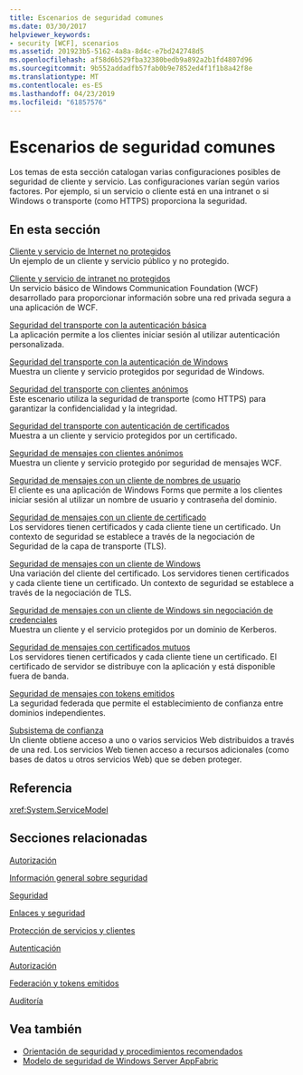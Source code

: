 ```yaml
---
title: Escenarios de seguridad comunes
ms.date: 03/30/2017
helpviewer_keywords:
- security [WCF], scenarios
ms.assetid: 201923b5-5162-4a8a-8d4c-e7bd242748d5
ms.openlocfilehash: af58d6b529fba32380bedb9a892a2b1fd4807d96
ms.sourcegitcommit: 9b552addadfb57fab0b9e7852ed4f1f1b8a42f8e
ms.translationtype: MT
ms.contentlocale: es-ES
ms.lasthandoff: 04/23/2019
ms.locfileid: "61857576"
---
```

# <a name="common-security-scenarios"></a>Escenarios de seguridad comunes
Los temas de esta sección catalogan varias configuraciones posibles de seguridad de cliente y servicio. Las configuraciones varían según varios factores. Por ejemplo, si un servicio o cliente está en una intranet o si Windows o transporte (como HTTPS) proporciona la seguridad.  
  
## <a name="in-this-section"></a>En esta sección  
 [Cliente y servicio de Internet no protegidos](../../../../docs/framework/wcf/feature-details/internet-unsecured-client-and-service.md)  
 Un ejemplo de un cliente y servicio público y no protegido.  
  
 [Cliente y servicio de intranet no protegidos](../../../../docs/framework/wcf/feature-details/intranet-unsecured-client-and-service.md)  
 Un servicio básico de Windows Communication Foundation (WCF) desarrollado para proporcionar información sobre una red privada segura a una aplicación de WCF.  
  
 [Seguridad del transporte con la autenticación básica](../../../../docs/framework/wcf/feature-details/transport-security-with-basic-authentication.md)  
 La aplicación permite a los clientes iniciar sesión al utilizar autenticación personalizada.  
  
 [Seguridad del transporte con la autenticación de Windows](../../../../docs/framework/wcf/feature-details/transport-security-with-windows-authentication.md)  
 Muestra un cliente y servicio protegidos por seguridad de Windows.  
  
 [Seguridad del transporte con clientes anónimos](../../../../docs/framework/wcf/feature-details/transport-security-with-an-anonymous-client.md)  
 Este escenario utiliza la seguridad de transporte (como HTTPS) para garantizar la confidencialidad y la integridad.  
  
 [Seguridad del transporte con autenticación de certificados](../../../../docs/framework/wcf/feature-details/transport-security-with-certificate-authentication.md)  
 Muestra a un cliente y servicio protegidos por un certificado.  
  
 [Seguridad de mensajes con clientes anónimos](../../../../docs/framework/wcf/feature-details/message-security-with-an-anonymous-client.md)  
 Muestra un cliente y servicio protegido por seguridad de mensajes WCF.  
  
 [Seguridad de mensajes con un cliente de nombres de usuario](../../../../docs/framework/wcf/feature-details/message-security-with-a-user-name-client.md)  
 El cliente es una aplicación de Windows Forms que permite a los clientes iniciar sesión al utilizar un nombre de usuario y contraseña del dominio.  
  
 [Seguridad de mensajes con un cliente de certificado](../../../../docs/framework/wcf/feature-details/message-security-with-a-certificate-client.md)  
 Los servidores tienen certificados y cada cliente tiene un certificado. Un contexto de seguridad se establece a través de la negociación de Seguridad de la capa de transporte (TLS).  
  
 [Seguridad de mensajes con un cliente de Windows](../../../../docs/framework/wcf/feature-details/message-security-with-a-windows-client.md)  
 Una variación del cliente del certificado. Los servidores tienen certificados y cada cliente tiene un certificado. Un contexto de seguridad se establece a través de la negociación de TLS.  
  
 [Seguridad de mensajes con un cliente de Windows sin negociación de credenciales](../../../../docs/framework/wcf/feature-details/message-security-with-a-windows-client-without-credential-negotiation.md)  
 Muestra un cliente y el servicio protegidos por un dominio de Kerberos.  
  
 [Seguridad de mensajes con certificados mutuos](../../../../docs/framework/wcf/feature-details/message-security-with-mutual-certificates.md)  
 Los servidores tienen certificados y cada cliente tiene un certificado. El certificado de servidor se distribuye con la aplicación y está disponible fuera de banda.  
  
 [Seguridad de mensajes con tokens emitidos](../../../../docs/framework/wcf/feature-details/message-security-with-issued-tokens.md)  
 La seguridad federada que permite el establecimiento de confianza entre dominios independientes.  
  
 [Subsistema de confianza](../../../../docs/framework/wcf/feature-details/trusted-subsystem.md)  
 Un cliente obtiene acceso a uno o varios servicios Web distribuidos a través de una red. Los servicios Web tienen acceso a recursos adicionales (como bases de datos u otros servicios Web) que se deben proteger.  
  
## <a name="reference"></a>Referencia  
 <xref:System.ServiceModel>  
  
## <a name="related-sections"></a>Secciones relacionadas  
 [Autorización](../../../../docs/framework/wcf/feature-details/authorization-in-wcf.md)  
  
 [Información general sobre seguridad](../../../../docs/framework/wcf/feature-details/security-overview.md)  
  
 [Seguridad](../../../../docs/framework/wcf/feature-details/security.md)  
  
 [Enlaces y seguridad](../../../../docs/framework/wcf/feature-details/bindings-and-security.md)  
  
 [Protección de servicios y clientes](../../../../docs/framework/wcf/feature-details/securing-services-and-clients.md)  
  
 [Autenticación](../../../../docs/framework/wcf/feature-details/authentication-in-wcf.md)  
  
 [Autorización](../../../../docs/framework/wcf/feature-details/authorization-in-wcf.md)  
  
 [Federación y tokens emitidos](../../../../docs/framework/wcf/feature-details/federation-and-issued-tokens.md)  
  
 [Auditoría](../../../../docs/framework/wcf/feature-details/auditing-security-events.md)  
  
## <a name="see-also"></a>Vea también

- [Orientación de seguridad y procedimientos recomendados](../../../../docs/framework/wcf/feature-details/security-guidance-and-best-practices.md)
- [Modelo de seguridad de Windows Server AppFabric](https://go.microsoft.com/fwlink/?LinkID=201279&clcid=0x409)
